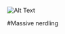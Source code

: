 ![Alt Text]([https://media.giphy.com/media/vFKqnCdLPNOKc/giphy.gif](https://www.google.com/url?sa=i&url=https%3A%2F%2Fknowyourmeme.com%2Fphotos%2F1889560-final-fantasy-xiv&psig=AOvVaw3Q6hERqCs4dN0TLRgoyIKQ&ust=1667139942962000&source=images&cd=vfe&ved=0CA0QjRxqFwoTCID5vrXShfsCFQAAAAAdAAAAABA7))

#Massive nerdling

